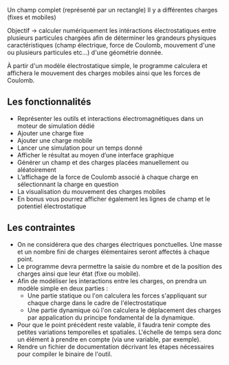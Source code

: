 Un champ complet (représenté par un rectangle)
Il y a différentes charges (fixes et mobiles)

Objectif -> calculer numériquement les intéractions électrostatiques entre plusieurs particules chargées afin de déterminer les grandeurs physiques caractéristiques (champ électrique, force de Coulomb, mouvement d'une ou plusieurs particules etc...) d'une géométrie donnée.

À partir d'un modèle électrostatique simple, le programme calculera et affichera le mouvement des charges mobiles ainsi que les forces de Coulomb.

## Les fonctionnalités
* Représenter les outils et interactions électromagnétiques dans un moteur de simulation dédié
* Ajouter une charge fixe
* Ajouter une charge mobile
* Lancer une simulation pour un temps donné
* Afficher le résultat au moyen d’une interface graphique
* Générer un champ et des charges placées manuellement ou aléatoirement
* L’affichage de la force de Coulomb associé à chaque charge en sélectionnant la charge en question
* La visualisation du mouvement des charges mobiles
* En bonus vous pourrez afficher également les lignes de champ et le potentiel électrostatique

## Les contraintes
* On ne considérera que des charges électriques ponctuelles. Une masse et un nombre fini de charges élémentaires seront affectés à chaque point.
* Le programme devra permettre la saisie du nombre et de la position des charges ainsi que leur état (fixe ou mobile).
* Afin de modéliser les interactions entre les charges, on prendra un modèle simple en deux parties :
  * Une partie statique ou l'on calculera les forces s'appliquant sur chaque charge dans le cadre de l'électrostatique
  * Une partie dynamique où l'on calculera le déplacement des charges par appalication du principe fondamental de la dynamique.
* Pour que le point précédent reste valable, il faudra tenir compte des petites variations temporelles et spatiales. L'échelle de temps sera donc un élément à prendre en compte (via une variable, par exemple).
* Rendre un fichier de documentation décrivant les étapes nécessaires pour compiler le binaire de l'outil.
